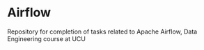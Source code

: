 # Airflow

Repository for completion of tasks related to Apache Airflow, Data Engineering course at UCU